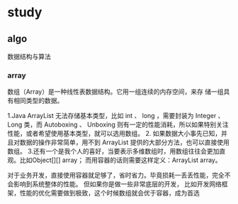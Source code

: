 # study

## algo
数据结构与算法

### array

数组（Array）是一种线性表数据结构。它用一组连续的内存空间，来存 储一组具有相同类型的数据。

1.Java ArrayList 无法存储基本类型，比如 int 、 long ，需要封装为 Integer 、 Long 类，而 Autoboxing 、 Unboxing 
则有一定的性能消耗，所以如果特别关注性能，或者希望使用基本类型，就可以选用数组。 
2. 如果数据大小事先已知，并且对数据的操作非常简单，用不到 ArrayList 提供的大部分方法，也可以直接使用数组。 
3.还有一个是我个人的喜好，当要表示多维数组时，用数组往往会更加直观。比如Object[][] array；
而用容器的话则需要这样定义：ArrayList array。

对于业务开发，直接使用容器就足够了，省时省力。毕竟损耗一丢丢性能，完全不会影响到系统整体的性能。
但如果你是做一些非常底层的开发， 比如开发网络框架，性能的优化需要做到极致，这个时候数组就会优于容器，成为首选

